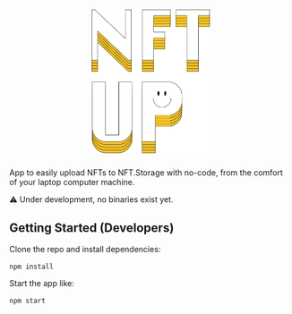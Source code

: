 <h1 align="center"><img src="nftup.png" width="211"/></h1>

App to easily upload NFTs to NFT.Storage with no-code, from the comfort of your laptop computer machine.

⚠️ Under development, no binaries exist yet.

## Getting Started (Developers)

Clone the repo and install dependencies:

```
npm install
```

Start the app like:

```
npm start
```
